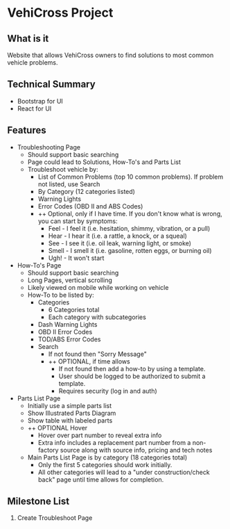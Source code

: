 # VehiCross Project

## What is it

Website that allows VehiCross owners to find solutions to most common vehicle problems. 

## Technical Summary

* Bootstrap for UI
* React for UI

## Features

* Troubleshooting Page
    * Should support basic searching
    * Page could lead to Solutions, How-To's and Parts List 
    * Troubleshoot vehicle by:
        * List of Common Problems (top 10 common problems).  If problem not listed, use Search
        * By Category (12 categories listed)
        * Warning Lights
        * Error Codes (OBD II and ABS Codes)
        * ++ Optional, only if I have time.
            If you don't know what is wrong, you can start by symptoms:
            * Feel - I feel it (i.e. hesitation, shimmy, vibration, or a pull)
            * Hear - I hear it (i.e. a rattle, a knock, or a squeal)
            * See - I see it (i.e. oil leak, warning light, or smoke)
            * Smell - I smell it (i.e. gasoline, rotten eggs, or burning oil)
            * Ugh! - It won't start
* How-To's Page
    * Should support basic searching
    * Long Pages, vertical scrolling
    * Likely viewed on mobile while working on vehicle
    * How-To to be listed by:
        * Categories
            * 6 Categories total
            * Each category with subcategories
        * Dash Warning Lights
        * OBD II Error Codes
        * TOD/ABS Error Codes
        * Search
            * If not found then "Sorry Message"
            * ++ OPTIONAL, if time allows
                * If not found then add a how-to by using a template.
                * User should be logged to be authorized to submit a template.
                * Requires security (log in and auth)
* Parts List Page
    * Initially use a simple parts list
    * Show Illustrated Parts Diagram
    * Show table with labeled parts
    * ++ OPTIONAL Hover
        * Hover over part number to reveal extra info
        * Extra info includes a replacement part number from a non-factory source along with source info, pricing and tech notes
    * Main Parts List Page is by category (18 categories total)
        * Only the first 5 categories should work initially.
        * All other categories will lead to a "under construction/check back" page until time allows for completion.



## Milestone List

1. Create Troubleshoot Page